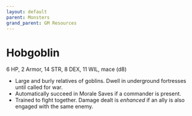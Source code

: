 ```yaml
---
layout: default
parent: Monsters
grand_parent: GM Resources
---
```


# Hobgoblin

6 HP, 2 Armor, 14 STR, 8 DEX, 11 WIL, mace (d8)

- Large and burly relatives of goblins. Dwell in underground fortresses until called for war.
- Automatically succeed in Morale Saves if a commander is present. 
- Trained to fight together. Damage dealt is _enhanced_ if an ally is also engaged with the same enemy.
